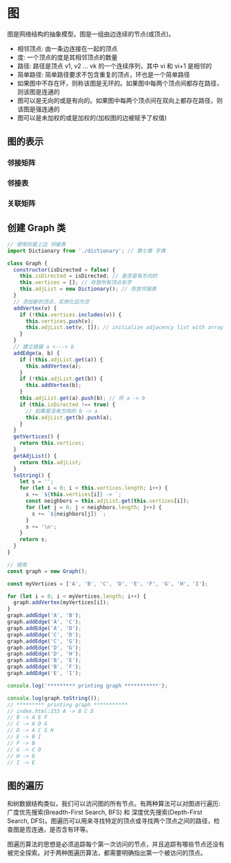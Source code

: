 # 图

图是网络结构的抽象模型。图是一组由边连续的节点(或顶点)。

- 相邻顶点: 由一条边连接在一起的顶点
- 度: 一个顶点的度是其相邻顶点的数量
- 路径: 路径是顶点 v1, v2 ... vk 的一个连续序列，其中 vi 和 vi+1 是相邻的
- 简单路径: 简单路径要求不包含重复的顶点，环也是一个简单路径
- 如果图中不存在环，则称该图是无环的。如果图中每两个顶点间都存在路径，则该图是连通的
- 图可以是无向的或是有向的。如果图中每两个顶点间在双向上都存在路径，则该图是强连通的
- 图可以是未加权的或是加权的(加权图的边被赋予了权值)

## 图的表示

### 邻接矩阵

### 邻接表

### 关联矩阵

## 创建 Graph 类

```js
// 使用的是上边 邻接表
import Dictionary from './dictionary'; // 第七章 字典

class Graph {
  constructor(isDirected = false) {
    this.isDirected = isDirected; // 是否是有方向的
    this.vertices = []; // 存放所有顶点名字
    this.adjList = new Dictionary(); // 存放邻接表
  }
  // 添加新的顶点，实例化后为空
  addVertex(v) {
    if (!this.vertices.includes(v)) {
      this.vertices.push(v);
      this.adjList.set(v, []); // initialize adjacency list with array as well;
    }
  }
  // 建立链接 a <---> b
  addEdge(a, b) {
    if (!this.adjList.get(a)) {
      this.addVertex(a);
    }
    if (!this.adjList.get(b)) {
      this.addVertex(b);
    }
    this.adjList.get(a).push(b); // 将 a -> b
    if (this.isDirected !== true) {
      // 如果是没有方向的 b -> a
      this.adjList.get(b).push(a);
    }
  }
  getVertices() {
    return this.vertices;
  }
  getAdjList() {
    return this.adjList;
  }
  toString() {
    let s = '';
    for (let i = 0; i < this.vertices.length; i++) {
      s += `${this.vertices[i]} -> `;
      const neighbors = this.adjList.get(this.vertices[i]);
      for (let j = 0; j < neighbors.length; j++) {
        s += `${neighbors[j]} `;
      }
      s += '\n';
    }
    return s;
  }
}
```

```js
// 使用
const graph = new Graph();

const myVertices = ['A', 'B', 'C', 'D', 'E', 'F', 'G', 'H', 'I'];

for (let i = 0; i < myVertices.length; i++) {
  graph.addVertex(myVertices[i]);
}
graph.addEdge('A', 'B');
graph.addEdge('A', 'C');
graph.addEdge('A', 'D');
graph.addEdge('C', 'D');
graph.addEdge('C', 'G');
graph.addEdge('D', 'G');
graph.addEdge('D', 'H');
graph.addEdge('B', 'E');
graph.addEdge('B', 'F');
graph.addEdge('E', 'I');

console.log('********* printing graph ***********');

console.log(graph.toString());
// ********* printing graph ***********
// index.html:253 A -> B C D
// B -> A E F
// C -> A D G
// D -> A C G H
// E -> B I
// F -> B
// G -> C D
// H -> D
// I -> E
```

## 图的遍历

和树数据结构类似，我们可以访问图的所有节点。有两种算法可以对图进行遍历: 广度优先搜索(Breadth-First Search, BFS) 和 深度优先搜索(Depth-First Search, DFS)。图遍历可以用来寻找特定的顶点或寻找两个顶点之间的路径，检查图是否连通，是否含有环等。

图遍历算法的思想是必须追踪每个第一次访问的节点，并且追踪有哪些节点还没有被完全探索。对于两种图遍历算法，都需要明确指出第一个被访问的顶点。

